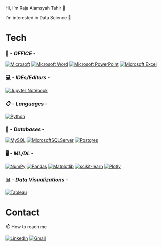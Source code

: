 Hi, I’m Raja Alamsyah Tahir 👋

I’m interested in Data Science 👀 


# Tech

### 🏢 - _OFFICE_ - 
[![Microsoft](https://img.shields.io/badge/Microsoft-0078D4?style=for-the-badge&logo=microsoft&logoColor=white)](https://www.microsoft.com/id-id)
[![Microsoft Word](https://img.shields.io/badge/Microsoft_Word-2B579A?style=for-the-badge&logo=microsoft-word&logoColor=white)](https://www.microsoft.com/id-id/microsoft-365/p/word/cfq7ttc0hlkm) [![Microsoft PowerPoint](https://img.shields.io/badge/Microsoft_PowerPoint-B7472A?style=for-the-badge&logo=microsoft-powerpoint&logoColor=white)](https://www.microsoft.com/id-id/microsoft-365/p/powerpoint/cfq7ttc0hlg1) [![Microsoft Excel](https://img.shields.io/badge/Microsoft_Excel-217346?style=for-the-badge&logo=microsoft-excel&logoColor=white)](https://www.microsoft.com/id-id/microsoft-365/p/excel/cfq7ttc0hr4r) 

### 💻 - _IDEs/Editors_ -
[![Jupyter Notebook](https://img.shields.io/badge/jupyter-%23FA0F00.svg?style=for-the-badge&logo=jupyter&logoColor=white)](https://jupyter.org/)

### 📋 - _Languages_ -
[![Python](https://img.shields.io/badge/python-3670A0?style=for-the-badge&logo=python&logoColor=ffdd54)](https://python.org/)

### 💾 - _Databases_ -
[![MySQL](https://img.shields.io/badge/mysql-%2300f.svg?style=for-the-badge&logo=mysql&logoColor=white)](https://www.mysql.com/) [![MicrosoftSQLServer](https://img.shields.io/badge/Microsoft%20SQL%20Sever-CC2927?style=for-the-badge&logo=microsoft%20sql%20server&logoColor=white)](https://www.microsoft.com/en-us/sql-server/sql-server-downloads) [![Postgres](https://img.shields.io/badge/postgres-%23316192.svg?style=for-the-badge&logo=postgresql&logoColor=white)](https://www.postgresql.org/)

### 🖥️ - _ML/DL_ -
[![NumPy](https://img.shields.io/badge/numpy-%23013243.svg?style=for-the-badge&logo=numpy&logoColor=white)](https://numpy.org/)  [![Pandas](https://img.shields.io/badge/pandas-%23150458.svg?style=for-the-badge&logo=pandas&logoColor=white)](https://pandas.pydata.org/) 	[![Matplotlib](https://img.shields.io/badge/Matplotlib-%23ffffff.svg?style=for-the-badge&logo=Matplotlib&logoColor=black)](https://matplotlib.org/) [![scikit-learn](https://img.shields.io/badge/scikit--learn-%23F7931E.svg?style=for-the-badge&logo=scikit-learn&logoColor=white)](https://scikit-learn.org/stable/) [![Plotly](https://img.shields.io/badge/Plotly-%233F4F75.svg?style=for-the-badge&logo=plotly&logoColor=white)](https://plotly.com/)

### 📊 - _Data Visualizations_ -
[![Tableau](https://img.shields.io/badge/Tableau-E97627?style=for-the-badge&logo=Tableau&logoColor=white)](https://www.tableau.com/)


# Contact
📫 How to reach me 

[![LinkedIn](https://img.shields.io/badge/linkedin-%230077B5.svg?style=for-the-badge&logo=linkedin&logoColor=white)](https://www.linkedin.com/in/raja-alamsyah/) [![Gmail](https://img.shields.io/badge/Gmail-D14836?style=for-the-badge&logo=gmail&logoColor=white)](https://mail.google.com/mail/u/0/#inbox?compose=CllgCJqVwxQnJsfRzJSbmcNzhrvZZqMZKtsjZlZTLGBdGxxrFxwvRNHxRGqpXfCZVddfRtDCsmL)


<!---
rajaalamsyah85/rajaalamsyah85 is a ✨ special ✨ repository because its `README.md` (this file) appears on your GitHub profile.
You can click the Preview link to take a look at your changes.
--->
